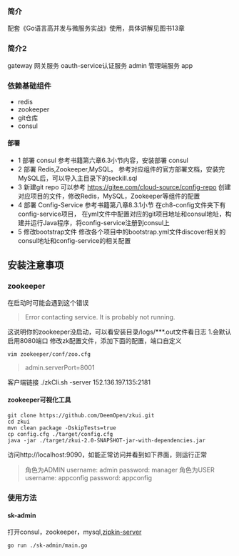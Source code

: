 ### 简介
配套《Go语言高并发与微服务实战》使用，具体讲解见图书13章
### 简介2
gateway 网关服务
oauth-service认证服务
admin 管理端服务
app 

### 依赖基础组件
- redis
- zookeeper
- git仓库
- consul

#### 部署
- 1 部署 consul 
参考书籍第六章6.3小节内容，安装部署 consul
- 2 部署 Redis,Zookeeper,MySQL。
参考对应组件的官方部署文档，安装完MySQL后，可以导入主目录下的seckill.sql
- 3 新建git repo
可以参考 https://gitee.com/cloud-source/config-repo 创建对应项目的文件，修改Redis，MySQL，Zookeeper等组件的配置
- 4 部署 Config-Service
参考书籍第八章8.3.1小节 在ch8-config文件夹下有 config-service项目，
在yml文件中配置对应的git项目地址和consul地址，构建并运行Java程序，将config-service注册到consul上
- 5 修改bootstrap文件
修改各个项目中的bootstrap.yml文件discover相关的consul地址和config-service的相关配置

## 安装注意事项
### zookeeper
在启动时可能会遇到这个错误  
>Error contacting service. It is probably not running.  

这说明你的zookeeper没启动，可以看安装目录/logs/***.out文件看日志 
1.会默认启用8080端口
修改zk配置文件，添加下面的配置，端口自定义  

    vim zookeeper/conf/zoo.cfg 
>admin.serverPort=8001

客户端链接
    ./zkCli.sh -server 152.136.197.135:2181
#### zookeeper可视化工具
    git clone https://github.com/DeemOpen/zkui.git
    cd zkui
    mvn clean package -DskipTests=true
    cp config.cfg ./target/config.cfg
    java -jar ./target/zkui-2.0-SNAPSHOT-jar-with-dependencies.jar
访问http://localhost:9090，如能正常访问并看到如下界面，则运行正常
>角色为ADMIN
username: admin
password: manager
角色为USER
username: appconfig
password: appconfig

### 使用方法
#### sk-admin
打开consul，zookeeper，mysql,[zipkin-server](https://github.com/openzipkin/zipkin)


    go run ./sk-admin/main.go 